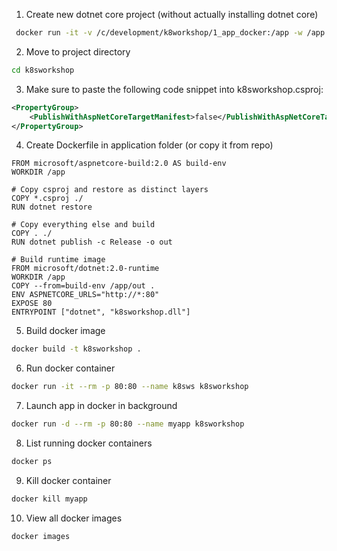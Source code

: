 1. Create new dotnet core project (without actually installing dotnet core)
```bash
 docker run -it -v /c/development/k8workshop/1_app_docker:/app -w /app microsoft/dotnet:2.0-sdk dotnet new empty -o k8sworkshop
```
2. Move to project directory
```bash
cd k8sworkshop
```
3. Make sure to paste the following code snippet into k8sworkshop.csproj:
```xml
<PropertyGroup>
    <PublishWithAspNetCoreTargetManifest>false</PublishWithAspNetCoreTargetManifest>
</PropertyGroup>
```
4. Create Dockerfile in application folder (or copy it from repo)
```
FROM microsoft/aspnetcore-build:2.0 AS build-env
WORKDIR /app

# Copy csproj and restore as distinct layers
COPY *.csproj ./
RUN dotnet restore

# Copy everything else and build
COPY . ./
RUN dotnet publish -c Release -o out

# Build runtime image
FROM microsoft/dotnet:2.0-runtime
WORKDIR /app
COPY --from=build-env /app/out .
ENV ASPNETCORE_URLS="http://*:80"
EXPOSE 80
ENTRYPOINT ["dotnet", "k8sworkshop.dll"]

```
5. Build docker image
```bash
docker build -t k8sworkshop .
```
6. Run docker container
```bash
docker run -it --rm -p 80:80 --name k8sws k8sworkshop
```
7. Launch app in docker in background
```bash
docker run -d --rm -p 80:80 --name myapp k8sworkshop
```
8. List running docker containers
```bash
docker ps
```
9. Kill docker container
```bash
docker kill myapp
```
10. View all docker images
```bash
docker images
```
